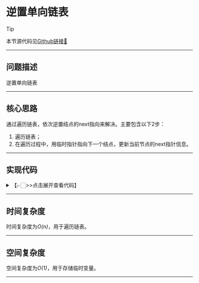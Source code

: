 # 逆置单向链表

> [!Tip]
> 
> 本节源代码见[Github链接🔗](https://github.com/MaxSolider/leetcode-algorithm/blob/main/structure/src/main/java/org/example/linkedlist/exercises/ReverseList.java)

---

## 问题描述
逆置单向链表

---

## 核心思路
通过遍历链表，依次逆置结点的next指向来解决。主要包含以下2步：
1. 遍历链表；
2. 在遍历过程中，用临时指针指向下一个结点，更新当前节点的next指针信息。

---

## 实现代码
<details> 
	<summary>【👉🏻>>点击展开查看代码】</summary> 
	<pre>
		<code>
/**  
 * 逆置单向链表  
 *  
 * @param headNode  
 * @return NormalListNode  
 * @author: Max Solider  
 * @date: 2022/10/9 14:18  
 */
 NormalListNode reverseList(NormalListNode headNode) {  
	if (headNode == null || headNode.getNext() == null) {  
		return headNode;  
	}  
	NormalListNode nextNode = null;  
	NormalListNode previousNode = null;  
	while (headNode != null) {  
		nextNode = headNode.getNext();  
		headNode.setNext(previousNode);  
		previousNode = headNode;  
		headNode = nextNode;  
	}  
	headNode = previousNode;  
	return headNode;  
}
		</code>
	</pre>
</details>

---

## 时间复杂度
时间复杂度为*O(n)*，用于遍历链表。

---

## 空间复杂度
空间复杂度为*O(1)*，用于存储临时变量。

---